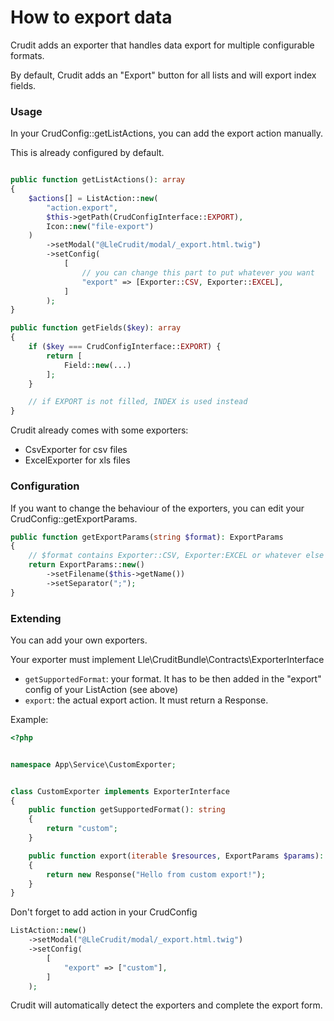 # How to export data

Crudit adds an exporter that handles data export for multiple configurable formats.

By default, Crudit adds an "Export" button for all lists and will export index fields.

### Usage

In your CrudConfig::getListActions, you can add the export action manually.

This is already configured by default.

```php

public function getListActions(): array
{
    $actions[] = ListAction::new(
        "action.export",
        $this->getPath(CrudConfigInterface::EXPORT),
        Icon::new("file-export")
    )
        ->setModal("@LleCrudit/modal/_export.html.twig")
        ->setConfig(
            [
                // you can change this part to put whatever you want
                "export" => [Exporter::CSV, Exporter::EXCEL],
            ]
        );
}

public function getFields($key): array
{
    if ($key === CrudConfigInterface::EXPORT) {
        return [
            Field::new(...)
        ];
    }

    // if EXPORT is not filled, INDEX is used instead
}
```

Crudit already comes with some exporters:
- CsvExporter for csv files
- ExcelExporter for xls files

### Configuration
If you want to change the behaviour of the exporters, you can edit your CrudConfig::getExportParams.

```php
public function getExportParams(string $format): ExportParams
{
    // $format contains Exporter::CSV, Exporter:EXCEL or whatever else you added
    return ExportParams::new()
        ->setFilename($this->getName())
        ->setSeparator(";");
}
```

### Extending
You can add your own exporters.

Your exporter must implement Lle\CruditBundle\Contracts\ExporterInterface

* `getSupportedFormat`: your format. It has to be then added in the "export" config of your ListAction (see above)
* `export`: the actual export action. It must return a Response.

Example:
```php
<?php


namespace App\Service\CustomExporter;


class CustomExporter implements ExporterInterface
{
    public function getSupportedFormat(): string
    {
        return "custom";
    }

    public function export(iterable $resources, ExportParams $params): Response
    {
        return new Response("Hello from custom export!");
    }
}
```

Don't forget to add action in your CrudConfig
```php
ListAction::new()
    ->setModal("@LleCrudit/modal/_export.html.twig")
    ->setConfig(
        [
            "export" => ["custom"],
        ]
    );
```

Crudit will automatically detect the exporters and complete the export form.
